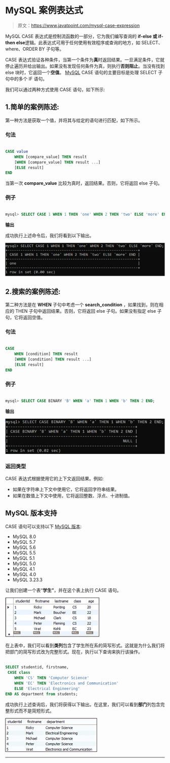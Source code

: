 # MySQL 案例表达式

> 原文：<https://www.javatpoint.com/mysql-case-expression>

MySQL CASE 表达式是控制流函数的一部分，它为我们编写查询的 **if-else 或 if-then else**逻辑。此表达式可用于任何使用有效程序或查询的地方，如 SELECT、where、ORDER BY 子句等。

CASE 表达式验证各种条件，当第一个条件为**真**时返回结果。一旦满足条件，它就停止遍历并给出输出。如果没有发现任何条件为真，则执行**否则阻止**。当没有找到 else 块时，它返回一个**空值**。 [MySQL](https://www.javatpoint.com/mysql-tutorial) CASE 语句的主要目标是处理 SELECT 子句中的多个 IF 语句。

我们可以通过两种方式使用 CASE 语句，如下所示:

## 1.简单的案例陈述:

第一种方法是获取一个值，并将其与给定的语句进行匹配，如下所示。

### 句法

```sql

CASE value 
	WHEN [compare_value] THEN result 
	[WHEN [compare_value] THEN result ...] 
	[ELSE result] 
END

```

当第一次 **compare_value** 比较为真时，返回结果。否则，它将返回 else 子句。

### 例子

```sql

mysql> SELECT CASE 1 WHEN 1 THEN 'one' WHEN 2 THEN 'two' ELSE 'more' END;

```

**输出**

成功执行上述命令后，我们将看到以下输出。

![MySQL CASE Expression](img/aaeac8ba1697e60c65777467d4b333b6.png)

## 2.搜索的案例陈述:

第二种方法是在 **WHEN** 子句中考虑一个 **search_condition** ，如果找到，则在相应的 THEN 子句中返回结果。否则，它将返回 else 子句。如果没有指定 else 子句，它将返回空值。

### 句法

```sql

CASE 
	WHEN [condition] THEN result 
	[WHEN [condition] THEN result ...] 
	[ELSE result] 
END

```

### 例子

```sql

mysql> SELECT CASE BINARY 'B' WHEN 'a' THEN 1 WHEN 'b' THEN 2 END;

```

**输出**

![MySQL CASE Expression](img/36b26973f53b8f3227c6b6e3c63b95ac.png)

### 返回类型

CASE 表达式根据使用它的上下文返回结果。例如:

*   如果在字符串上下文中使用它，它将返回字符串结果。
*   如果在数值上下文中使用，它将返回整数、浮点、十进制值。

## MySQL 版本支持

CASE 语句可以支持以下 [MySQL 版本](https://www.javatpoint.com/mysql-versions):

*   MySQL 8.0
*   MySQL 5.7
*   MySQL 5.6
*   MySQL 5.5
*   MySQL 5.1
*   MySQL 5.0
*   MySQL 4.1
*   MySQL 4.0
*   MySQL 3.23.3

让我们创建一个表“**学生”**，并在这个表上执行 CASE 语句。

![MySQL CASE Expression](img/1d611d87ff07860b805a9dcbfaad70e4.png)

在上表中，我们可以看到**类列**包含了学生所在系的简写形式。这就是为什么我们将把部门的简写形式改为完整形式。现在，执行以下查询来执行该操作。

```sql

SELECT studentid, firstname,
 CASE class 
	WHEN 'CS' THEN 'Computer Science' 
	WHEN 'EC' THEN 'Electronics and Communication' 
	ELSE 'Electrical Engineering' 
END AS department from students;

```

成功执行上述查询后，我们将获得以下输出。在这里，我们可以看到**部门**列包含完整形式而不是简短形式。

![MySQL CASE Expression](img/5e42a5ecd9227c9bde465e575436924a.png)

* * *